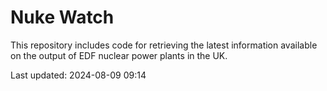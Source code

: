 # Nuke Watch

This repository includes code for retrieving the latest information available on the output of EDF nuclear power plants in the UK.

Last updated: 2024-08-09 09:14